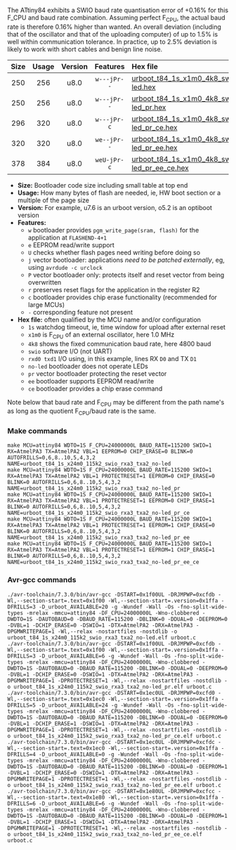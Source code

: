 The ATtiny84 exhibits a SWIO baud rate quantisation error of +0.16% for this F_CPU and baud rate combination. Assuming perfect F<sub>CPU</sub>, the actual baud rate is therefore 0.16% higher than wanted. An overall deviation (including that of the oscillator and that of the uploading computer) of up to 1.5% is well within communication tolerance. In practice, up to 2.5% deviation is likely to work with short cables and benign line noise.

|Size|Usage|Version|Features|Hex file|
|:-:|:-:|:-:|:-:|:--|
|250|256|u8.0|`w---jPr--`|[urboot_t84_1s_x1m0_4k8_swio_rxa3_txa2_no-led.hex](https://raw.githubusercontent.com/stefanrueger/urboot.hex/main/mcus/attiny84/watchdog_1_s/external_oscillator_x/%2B1m000000_hz/%2B%2B%2B4k8_baud/swio_rxa3_txa2/no-led/urboot_t84_1s_x1m0_4k8_swio_rxa3_txa2_no-led.hex)|
|250|256|u8.0|`w---jPr--`|[urboot_t84_1s_x1m0_4k8_swio_rxa3_txa2_no-led_pr.hex](https://raw.githubusercontent.com/stefanrueger/urboot.hex/main/mcus/attiny84/watchdog_1_s/external_oscillator_x/%2B1m000000_hz/%2B%2B%2B4k8_baud/swio_rxa3_txa2/no-led/urboot_t84_1s_x1m0_4k8_swio_rxa3_txa2_no-led_pr.hex)|
|296|320|u8.0|`w---jPr-c`|[urboot_t84_1s_x1m0_4k8_swio_rxa3_txa2_no-led_pr_ce.hex](https://raw.githubusercontent.com/stefanrueger/urboot.hex/main/mcus/attiny84/watchdog_1_s/external_oscillator_x/%2B1m000000_hz/%2B%2B%2B4k8_baud/swio_rxa3_txa2/no-led/urboot_t84_1s_x1m0_4k8_swio_rxa3_txa2_no-led_pr_ce.hex)|
|320|320|u8.0|`we--jPr--`|[urboot_t84_1s_x1m0_4k8_swio_rxa3_txa2_no-led_pr_ee.hex](https://raw.githubusercontent.com/stefanrueger/urboot.hex/main/mcus/attiny84/watchdog_1_s/external_oscillator_x/%2B1m000000_hz/%2B%2B%2B4k8_baud/swio_rxa3_txa2/no-led/urboot_t84_1s_x1m0_4k8_swio_rxa3_txa2_no-led_pr_ee.hex)|
|378|384|u8.0|`weU-jPr-c`|[urboot_t84_1s_x1m0_4k8_swio_rxa3_txa2_no-led_pr_ee_ce.hex](https://raw.githubusercontent.com/stefanrueger/urboot.hex/main/mcus/attiny84/watchdog_1_s/external_oscillator_x/%2B1m000000_hz/%2B%2B%2B4k8_baud/swio_rxa3_txa2/no-led/urboot_t84_1s_x1m0_4k8_swio_rxa3_txa2_no-led_pr_ee_ce.hex)|

- **Size:** Bootloader code size including small table at top end
- **Usage:** How many bytes of flash are needed, ie, HW boot section or a multiple of the page size
- **Version:** For example, u7.6 is an urboot version, o5.2 is an optiboot version
- **Features:**
  + `w` bootloader provides `pgm_write_page(sram, flash)` for the application at `FLASHEND-4+1`
  + `e` EEPROM read/write support
  + `U` checks whether flash pages need writing before doing so
  + `j` vector bootloader: applications *need to be patched externally*, eg, using `avrdude -c urclock`
  + `P` vector bootloader only: protects itself and reset vector from being overwritten
  + `r` preserves reset flags for the application in the register R2
  + `c` bootloader provides chip erase functionality (recommended for large MCUs)
  + `-` corresponding feature not present
- **Hex file:** often qualified by the MCU name and/or configuration
  + `1s` watchdog timeout, ie, time window for upload after external reset
  + `x1m0` is F<sub>CPU</sub> of an external oscillator, here 1.0 MHz
  + `4k8` shows the fixed communication baud rate, here 4800 baud
  + `swio` software I/O (not UART)
  + `rxd0 txd1` I/O using, in this example, lines RX `D0` and TX `D1`
  + `no-led` bootloader does not operate LEDs
  + `pr` vector bootloader protecting the reset vector
  + `ee` bootloader supports EEPROM read/write
  + `ce` bootloader provides a chip erase command


Note below that baud rate and F<sub>CPU</sub> may be different from the path name's as long as the quotient F<sub>CPU</sub>/baud rate is the same.

### Make commands
```
make MCU=attiny84 WDTO=1S F_CPU=24000000L BAUD_RATE=115200 SWIO=1 RX=AtmelPA3 TX=AtmelPA2 VBL=1 EEPROM=0 CHIP_ERASE=0 BLINK=0 AUTOFRILLS=0,6,8..10,5,4,3,2 NAME=urboot_t84_1s_x24m0_115k2_swio_rxa3_txa2_no-led
make MCU=attiny84 WDTO=1S F_CPU=24000000L BAUD_RATE=115200 SWIO=1 RX=AtmelPA3 TX=AtmelPA2 VBL=1 PROTECTRESET=1 EEPROM=0 CHIP_ERASE=0 BLINK=0 AUTOFRILLS=0,6,8..10,5,4,3,2 NAME=urboot_t84_1s_x24m0_115k2_swio_rxa3_txa2_no-led_pr
make MCU=attiny84 WDTO=1S F_CPU=24000000L BAUD_RATE=115200 SWIO=1 RX=AtmelPA3 TX=AtmelPA2 VBL=1 PROTECTRESET=1 EEPROM=0 CHIP_ERASE=1 BLINK=0 AUTOFRILLS=0,6,8..10,5,4,3,2 NAME=urboot_t84_1s_x24m0_115k2_swio_rxa3_txa2_no-led_pr_ce
make MCU=attiny84 WDTO=1S F_CPU=24000000L BAUD_RATE=115200 SWIO=1 RX=AtmelPA3 TX=AtmelPA2 VBL=1 PROTECTRESET=1 EEPROM=1 CHIP_ERASE=0 BLINK=0 AUTOFRILLS=0,6,8..10,5,4,3,2 NAME=urboot_t84_1s_x24m0_115k2_swio_rxa3_txa2_no-led_pr_ee
make MCU=attiny84 WDTO=1S F_CPU=24000000L BAUD_RATE=115200 SWIO=1 RX=AtmelPA3 TX=AtmelPA2 VBL=1 PROTECTRESET=1 EEPROM=1 CHIP_ERASE=1 BLINK=0 AUTOFRILLS=0,6,8..10,5,4,3,2 NAME=urboot_t84_1s_x24m0_115k2_swio_rxa3_txa2_no-led_pr_ee_ce
```

### Avr-gcc commands
```
./avr-toolchain/7.3.0/bin/avr-gcc -DSTART=0x1f00UL -DRJMPWP=0xcfdb -Wl,--section-start=.text=0x1f00 -Wl,--section-start=.version=0x1ffa -DFRILLS=3 -D_urboot_AVAILABLE=20 -g -Wundef -Wall -Os -fno-split-wide-types -mrelax -mmcu=attiny84 -DF_CPU=24000000L -Wno-clobbered -DWDTO=1S -DAUTOBAUD=0 -DBAUD_RATE=115200 -DBLINK=0 -DDUAL=0 -DEEPROM=0 -DVBL=1 -DCHIP_ERASE=0 -DSWIO=1 -DTX=AtmelPA2 -DRX=AtmelPA3 -DPGMWRITEPAGE=1 -Wl,--relax -nostartfiles -nostdlib -o urboot_t84_1s_x24m0_115k2_swio_rxa3_txa2_no-led.elf urboot.c
./avr-toolchain/7.3.0/bin/avr-gcc -DSTART=0x1f00UL -DRJMPWP=0xcfdb -Wl,--section-start=.text=0x1f00 -Wl,--section-start=.version=0x1ffa -DFRILLS=3 -D_urboot_AVAILABLE=6 -g -Wundef -Wall -Os -fno-split-wide-types -mrelax -mmcu=attiny84 -DF_CPU=24000000L -Wno-clobbered -DWDTO=1S -DAUTOBAUD=0 -DBAUD_RATE=115200 -DBLINK=0 -DDUAL=0 -DEEPROM=0 -DVBL=1 -DCHIP_ERASE=0 -DSWIO=1 -DTX=AtmelPA2 -DRX=AtmelPA3 -DPGMWRITEPAGE=1 -DPROTECTRESET=1 -Wl,--relax -nostartfiles -nostdlib -o urboot_t84_1s_x24m0_115k2_swio_rxa3_txa2_no-led_pr.elf urboot.c
./avr-toolchain/7.3.0/bin/avr-gcc -DSTART=0x1ec0UL -DRJMPWP=0xcfd0 -Wl,--section-start=.text=0x1ec0 -Wl,--section-start=.version=0x1ffa -DFRILLS=5 -D_urboot_AVAILABLE=24 -g -Wundef -Wall -Os -fno-split-wide-types -mrelax -mmcu=attiny84 -DF_CPU=24000000L -Wno-clobbered -DWDTO=1S -DAUTOBAUD=0 -DBAUD_RATE=115200 -DBLINK=0 -DDUAL=0 -DEEPROM=0 -DVBL=1 -DCHIP_ERASE=1 -DSWIO=1 -DTX=AtmelPA2 -DRX=AtmelPA3 -DPGMWRITEPAGE=1 -DPROTECTRESET=1 -Wl,--relax -nostartfiles -nostdlib -o urboot_t84_1s_x24m0_115k2_swio_rxa3_txa2_no-led_pr_ce.elf urboot.c
./avr-toolchain/7.3.0/bin/avr-gcc -DSTART=0x1ec0UL -DRJMPWP=0xcfdc -Wl,--section-start=.text=0x1ec0 -Wl,--section-start=.version=0x1ffa -DFRILLS=4 -D_urboot_AVAILABLE=0 -g -Wundef -Wall -Os -fno-split-wide-types -mrelax -mmcu=attiny84 -DF_CPU=24000000L -Wno-clobbered -DWDTO=1S -DAUTOBAUD=0 -DBAUD_RATE=115200 -DBLINK=0 -DDUAL=0 -DEEPROM=1 -DVBL=1 -DCHIP_ERASE=0 -DSWIO=1 -DTX=AtmelPA2 -DRX=AtmelPA3 -DPGMWRITEPAGE=1 -DPROTECTRESET=1 -Wl,--relax -nostartfiles -nostdlib -o urboot_t84_1s_x24m0_115k2_swio_rxa3_txa2_no-led_pr_ee.elf urboot.c
./avr-toolchain/7.3.0/bin/avr-gcc -DSTART=0x1e80UL -DRJMPWP=0xcfcc -Wl,--section-start=.text=0x1e80 -Wl,--section-start=.version=0x1ffa -DFRILLS=6 -D_urboot_AVAILABLE=6 -g -Wundef -Wall -Os -fno-split-wide-types -mrelax -mmcu=attiny84 -DF_CPU=24000000L -Wno-clobbered -DWDTO=1S -DAUTOBAUD=0 -DBAUD_RATE=115200 -DBLINK=0 -DDUAL=0 -DEEPROM=1 -DVBL=1 -DCHIP_ERASE=1 -DSWIO=1 -DTX=AtmelPA2 -DRX=AtmelPA3 -DPGMWRITEPAGE=1 -DPROTECTRESET=1 -Wl,--relax -nostartfiles -nostdlib -o urboot_t84_1s_x24m0_115k2_swio_rxa3_txa2_no-led_pr_ee_ce.elf urboot.c
```

